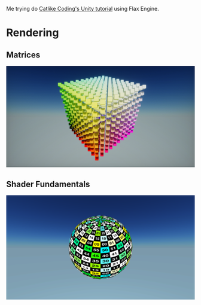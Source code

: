 Me trying do [Catlike Coding's Unity tutorial](https://catlikecoding.com/unity/tutorials/) using Flax Engine.

# Rendering

## Matrices
![](Screenshots/Screenshot_2025_08_25_07_59_04.png)

## Shader Fundamentals
![](Screenshots/Screenshot_2025_09_09_22_10_23.png)